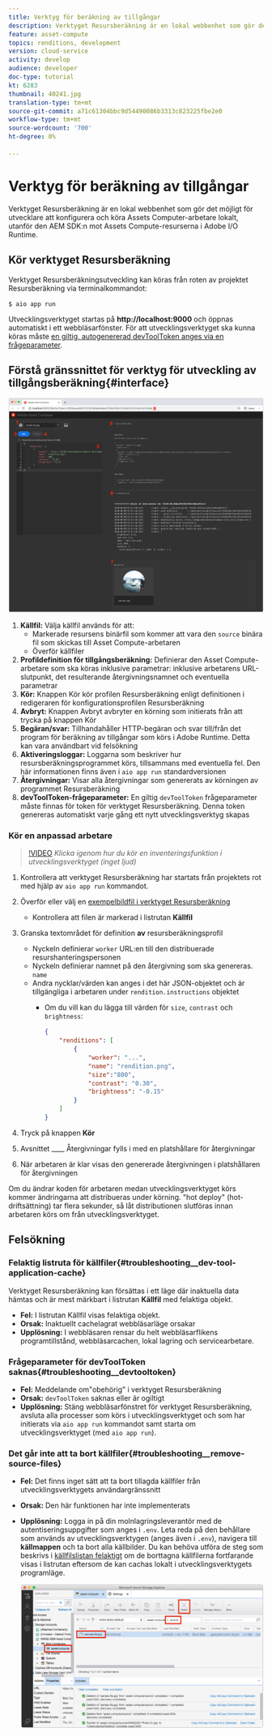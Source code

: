 ```yaml
---
title: Verktyg för beräkning av tillgångar
description: Verktyget Resursberäkning är en lokal webbenhet som gör det möjligt för utvecklare att konfigurera och köra Assets Computer-arbetare lokalt, utanför den AEM SDK:n mot Assets Compute-resurserna i Adobe I/O Runtime.
feature: asset-compute
topics: renditions, development
version: cloud-service
activity: develop
audience: developer
doc-type: tutorial
kt: 6283
thumbnail: 40241.jpg
translation-type: tm+mt
source-git-commit: a71c61304bbc9d54490086b3313c823225fbe2e0
workflow-type: tm+mt
source-wordcount: '700'
ht-degree: 0%

---
```



# Verktyg för beräkning av tillgångar

Verktyget Resursberäkning är en lokal webbenhet som gör det möjligt för utvecklare att konfigurera och köra Assets Computer-arbetare lokalt, utanför den AEM SDK:n mot Assets Compute-resurserna i Adobe I/O Runtime.

## Kör verktyget Resursberäkning

Verktyget Resursberäkningsutveckling kan köras från roten av projektet Resursberäkning via terminalkommandot:

```
$ aio app run
```

Utvecklingsverktyget startas på __http://localhost:9000__ och öppnas automatiskt i ett webbläsarfönster. För att utvecklingsverktyget ska kunna köras måste [en giltig, autogenererad devToolToken anges via en frågeparameter](#troubleshooting__devtooltoken).

## Förstå gränssnittet för verktyg för utveckling av tillgångsberäkning{#interface}

![Verktyg för beräkning av tillgångar](./assets/development-tool/asset-compute-dev-tool.png)

1. __Källfil:__ Välja källfil används för att:
   + Markerade resursens binärfil som kommer att vara den `source` binära fil som skickas till Asset Compute-arbetaren
   + Överför källfiler
1. __Profildefinition för tillgångsberäkning:__ Definierar den Asset Compute-arbetare som ska köras inklusive parametrar: inklusive arbetarens URL-slutpunkt, det resulterande återgivningsnamnet och eventuella parametrar
1. __Kör:__ Knappen Kör kör profilen Resursberäkning enligt definitionen i redigeraren för konfigurationsprofilen Resursberäkning
1. __Avbryt:__ Knappen Avbryt avbryter en körning som initierats från att trycka på knappen Kör
1. __Begäran/svar:__ Tillhandahåller HTTP-begäran och svar till/från det program för beräkning av tillgångar som körs i Adobe Runtime. Detta kan vara användbart vid felsökning
1. __Aktiveringsloggar:__ Loggarna som beskriver hur resursberäkningsprogrammet körs, tillsammans med eventuella fel. Den här informationen finns även i `aio app run` standardversionen
1. __Återgivningar:__ Visar alla återgivningar som genererats av körningen av programmet Resursberäkning
1. __devToolToken-frågeparameter:__ En giltig `devToolToken` frågeparameter måste finnas för token för verktyget Resursberäkning. Denna token genereras automatiskt varje gång ett nytt utvecklingsverktyg skapas

### Kör en anpassad arbetare

>[!VIDEO](https://video.tv.adobe.com/v/40241?quality=12&learn=on)
_Klicka igenom hur du kör en inventeringsfunktion i utvecklingsverktyget (inget ljud)_

1. Kontrollera att verktyget Resursberäkning har startats från projektets rot med hjälp av `aio app run` kommandot.
1. Överför eller välj en [exempelbildfil i verktyget Resursberäkning](../assets/samples/sample-file.jpg)
   + Kontrollera att filen är markerad i listrutan __Källfil__
1. Granska textområdet för definition __av__ resursberäkningsprofil
   + Nyckeln definierar `worker` URL:en till den distribuerade resurshanteringspersonen
   + Nyckeln definierar namnet på den återgivning som ska genereras. `name`
   + Andra nycklar/värden kan anges i det här JSON-objektet och är tillgängliga i arbetaren under `rendition.instructions` objektet
      + Om du vill kan du lägga till värden för `size`, `contrast` och `brightness`:

         ```json
         {
             "renditions": [
                 {
                     "worker": "...",
                     "name": "rendition.png",
                     "size":"800",
                     "contrast": "0.30",
                     "brightness": "-0.15"
                 }
             ]
         }
         ```

1. Tryck på knappen __Kör__
1. Avsnittet ____ Återgivningar fylls i med en platshållare för återgivningar
1. När arbetaren är klar visas den genererade återgivningen i platshållaren för återgivningen

Om du ändrar koden för arbetaren medan utvecklingsverktyget körs kommer ändringarna att distribueras under körning. &quot;hot deploy&quot; (hot-driftsättning) tar flera sekunder, så låt distributionen slutföras innan arbetaren körs om från utvecklingsverktyget.

## Felsökning

### Felaktig listruta för källfiler{#troubleshooting__dev-tool-application-cache}

Verktyget Resursberäkning kan försättas i ett läge där inaktuella data hämtas och är mest märkbart i listrutan __Källfil__ med felaktiga objekt.

+ __Fel:__ I listrutan Källfil visas felaktiga objekt.
+ __Orsak:__ Inaktuellt cachelagrat webbläsarläge orsakar
+ __Upplösning:__ I webbläsaren rensar du helt webbläsarflikens programtillstånd, webbläsarcachen, lokal lagring och servicearbetare.

### Frågeparameter för devToolToken saknas{#troubleshooting__devtooltoken}

+ __Fel:__ Meddelande om&quot;obehörig&quot; i verktyget Resursberäkning
+ __Orsak:__ `devToolToken` saknas eller är ogiltigt
+ __Upplösning:__ Stäng webbläsarfönstret för verktyget Resursberäkning, avsluta alla processer som körs i utvecklingsverktyget och som har initierats via `aio app run` kommandot samt starta om utvecklingsverktyget (med `aio app run`).

### Det går inte att ta bort källfiler{#troubleshooting__remove-source-files}

+ __Fel:__ Det finns inget sätt att ta bort tillagda källfiler från utvecklingsverktygets användargränssnitt
+ __Orsak:__ Den här funktionen har inte implementerats
+ __Upplösning:__ Logga in på din molnlagringsleverantör med de autentiseringsuppgifter som anges i `.env`. Leta reda på den behållare som används av utvecklingsverktygen (anges även i `.env`), navigera till __källmappen__ och ta bort alla källbilder. Du kan behöva utföra de steg som beskrivs i [källfilslistan felaktigt](#troubleshooting__dev-tool-application-cache) om de borttagna källfilerna fortfarande visas i listrutan eftersom de kan cachas lokalt i utvecklingsverktygets programläge.

   ![Microsoft Azure Blob Storage](./assets/development-tool/troubleshooting__remove-source-files.png)

